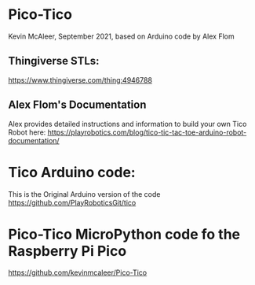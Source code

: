 # Pico-Tico
Kevin McAleer, September 2021, based on Arduino code by Alex Flom

## Thingiverse STLs:
<https://www.thingiverse.com/thing:4946788>

## Alex Flom's Documentation
Alex provides detailed instructions and information to build your own Tico Robot here:
<https://playrobotics.com/blog/tico-tic-tac-toe-arduino-robot-documentation/>

# Tico Arduino code:
This is the Original Arduino version of the code
<https://github.com/PlayRoboticsGit/tico>

# Pico-Tico MicroPython code fo the Raspberry Pi Pico
<https://github.com/kevinmcaleer/Pico-Tico>
